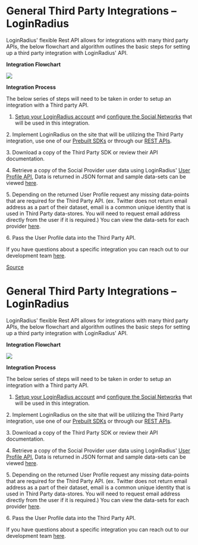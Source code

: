 # General Third Party Integrations – LoginRadius

LoginRadius' flexible Rest API allows for integrations with many third party APIs, the below flowchart and algorithm outlines the basic steps for setting up a third party integration with LoginRadius' API.



**Integration Flowchart**

![][1]

 **Integration Process**

The below series of steps will need to be taken in order to setup an integration with a Third party API.



1. [Setup your LoginRadius account][2] and [configure the Social Networks][3] that will be used in this integration.



2\. Implement LoginRadius on the site that will be utilizing the Third Party integration, use one of our [Prebuilt SDKs][4] or through our [REST APIs][5].



3\. Download a copy of the Third Party SDK or review their API documentation.



4\. Retrieve a copy of the Social Provider user data using LoginRadius' [User Profile API][6], Data is returned in JSON format and sample data-sets can be viewed [here][7].



5\. Depending on the returned User Profile request any missing data-points that are required for the Third Party API. (ex. Twitter does not return email address as a part of their dataset, email is a common unique identity that is used in Third Party data-stores. You will need to request email address directly from the user if it is required.) You can view the data-sets for each provider [here][8].



6\. Pass the User Profile data into the Third Party API.



If you have questions about a specific integration you can reach out to our development team [here][9].



[1]: https://support.loginradius.com/hc/en-ca/article_attachments/201374859/Third-Party-Integration-Flow.png
[2]: https://support.loginradius.com/hc/en-us/articles/203107235-Social-Login-Implementation-Flow
[3]: https://support.loginradius.com/hc/en-us/sections/200714269-Configuration-Guides
[4]: http://apidocs.loginradius.com/api-libraries-overview
[5]: http://apidocs.loginradius.com/
[6]: http://apidocs.loginradius.com/user-profile
[7]: http://www.loginradius.com/datapoints
[8]: https://adminconsole.loginradius.com/platform-configuration/authentication-configuration/social-login/social-data-settings
[9]: https://support.loginradius.com/hc/en-us/requests/new
[Source](https://support.loginradius.com/hc/en-us/articles/203305899-General-Third-Party-Integrations- "Permalink to General Third Party Integrations – LoginRadius")

# General Third Party Integrations – LoginRadius

LoginRadius' flexible Rest API allows for integrations with many third party APIs, the below flowchart and algorithm outlines the basic steps for setting up a third party integration with LoginRadius' API.



**Integration Flowchart**

![][1]

 **Integration Process**

The below series of steps will need to be taken in order to setup an integration with a Third party API.



1. [Setup your LoginRadius account][2] and [configure the Social Networks][3] that will be used in this integration.



2\. Implement LoginRadius on the site that will be utilizing the Third Party integration, use one of our [Prebuilt SDKs][4] or through our [REST APIs][5].



3\. Download a copy of the Third Party SDK or review their API documentation.



4\. Retrieve a copy of the Social Provider user data using LoginRadius' [User Profile API][6], Data is returned in JSON format and sample data-sets can be viewed [here][7].



5\. Depending on the returned User Profile request any missing data-points that are required for the Third Party API. (ex. Twitter does not return email address as a part of their dataset, email is a common unique identity that is used in Third Party data-stores. You will need to request email address directly from the user if it is required.) You can view the data-sets for each provider [here][8].



6\. Pass the User Profile data into the Third Party API.



If you have questions about a specific integration you can reach out to our development team [here][9].



[1]: https://support.loginradius.com/hc/en-ca/article_attachments/201374859/Third-Party-Integration-Flow.png
[2]: https://support.loginradius.com/hc/en-us/articles/203107235-Social-Login-Implementation-Flow
[3]: https://support.loginradius.com/hc/en-us/sections/200714269-Configuration-Guides
[4]: http://apidocs.loginradius.com/api-libraries-overview
[5]: http://apidocs.loginradius.com/
[6]: http://apidocs.loginradius.com/user-profile
[7]: http://www.loginradius.com/datapoints
[8]: https://adminconsole.loginradius.com/platform-configuration/authentication-configuration/social-login/social-data-settings
[9]: https://support.loginradius.com/hc/en-us/requests/new

